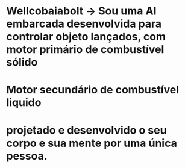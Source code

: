 # Wellcobaiabolt -> Sou uma AI embarcada desenvolvida para controlar objeto lançados, com motor primário de combustível sólido
# Motor secundário de combustível liquido
# projetado e desenvolvido o seu corpo e sua mente por uma única pessoa.

